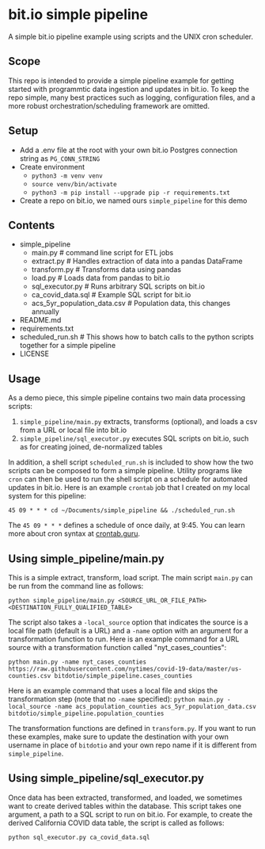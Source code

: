 # bit.io simple pipeline

A simple bit.io pipeline example using scripts and the UNIX cron scheduler. 

## Scope

This repo is intended to provide a simple pipeline example for getting started with programmtic data ingestion and updates in bit.io. To keep the repo simple, many best practices such as logging, configuration files, and a more robust orchestration/scheduling framework are omitted. 

## Setup

- Add a .env file at the root with your own bit.io Postgres connection string as `PG_CONN_STRING`
- Create environment
    - `python3 -m venv venv`<br>
    - `source venv/bin/activate`<br>
    - `python3 -m pip install --upgrade pip -r requirements.txt`<br>
- Create a repo on bit.io, we named ours `simple_pipeline` for this demo

## Contents

- simple_pipeline
    - main.py # command line script for ETL jobs
    - extract.py # Handles extraction of data into a pandas DataFrame
    - transform.py # Transforms data using pandas
    - load.py # Loads data from pandas to bit.io
    - sql_executor.py # Runs arbitrary SQL scripts on bit.io
    - ca_covid_data.sql # Example SQL script for bit.io
    - acs_5yr_population_data.csv # Population data, this changes annually
- README.md
- requirements.txt
- scheduled_run.sh # This shows how to batch calls to the python scripts together for a simple pipeline
- LICENSE

## Usage

As a demo piece, this simple pipeline contains two main data processing scripts:
1. `simple_pipeline/main.py` extracts, transforms (optional), and loads a csv from a URL or local file into bit.io
2. `simple_pipeline/sql_executor.py` executes SQL scripts on bit.io, such as for creating joined, de-normalized tables

In addition, a shell script `scheduled_run.sh` is included to show how the two scripts can be composed to form a simple pipeline. Utility programs like `cron` can then be used to run the shell script on a schedule for automated updates in bit.io. Here is an example `crontab` job that I created on my local system for this pipeline:

`45 09 * * * cd ~/Documents/simple_pipeline && ./scheduled_run.sh`

The `45 09 * * *` defines a schedule of once daily, at 9:45. You can learn more about cron syntax at [crontab.guru](https://crontab.guru/).

## Using simple_pipeline/main.py

This is a simple extract, transform, load script. The main script `main.py` can be run from the command line as follows:

`python simple_pipeline/main.py <SOURCE_URL_OR_FILE_PATH> <DESTINATION_FULLY_QUALIFIED_TABLE>`

The script also takes a `-local_source` option that indicates the source is a local file path (default is a URL) and a `-name` option with an argument for a transformation function to run. Here is an example command for a URL source with a transformation function called "nyt_cases_counties":

`python main.py -name nyt_cases_counties https://raw.githubusercontent.com/nytimes/covid-19-data/master/us-counties.csv bitdotio/simple_pipeline.cases_counties`

Here is an example command that uses a local file and skips the transformation step (note that no `-name` specified):
`python main.py -local_source -name acs_population_counties acs_5yr_population_data.csv bitdotio/simple_pipeline.population_counties`

The transformation functions are defined in `transform.py`. If you want to run these examples, make sure to update the destination with your own username in place of `bitdotio` and your own repo name if it is different from `simple_pipeline`.

## Using simple_pipeline/sql_executor.py

Once data has been extracted, transformed, and loaded, we sometimes want to create derived tables within the database. This script takes one argument, a path to a SQL script to run on bit.io. For example, to create the derived California COVID data table, the script is called as follows:

`python sql_executor.py ca_covid_data.sql`

